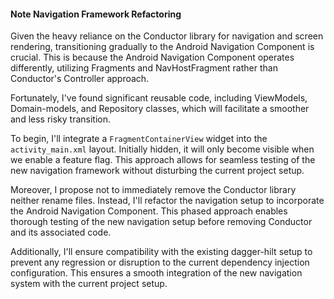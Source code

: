 #### Note Navigation Framework Refactoring
Given the heavy reliance on the Conductor library for navigation and screen rendering, transitioning gradually to the Android Navigation Component is crucial. This is because the Android Navigation Component operates differently, utilizing Fragments and NavHostFragment rather than Conductor's Controller approach.

Fortunately, I've found significant reusable code, including ViewModels, Domain-models, and Repository classes, which will facilitate a smoother and less risky transition.

To begin, I'll integrate a `FragmentContainerView` widget into the `activity_main.xml` layout. Initially hidden, it will only become visible when we enable a feature flag. This approach allows for seamless testing of the new navigation framework without disturbing the current project setup.

Moreover, I propose not to immediately remove the Conductor library neither rename files. Instead, I'll refactor the navigation setup to incorporate the Android Navigation Component. This phased approach enables thorough testing of the new navigation setup before removing Conductor and its associated code.

Additionally, I'll ensure compatibility with the existing dagger-hilt setup to prevent any regression or disruption to the current dependency injection configuration. This ensures a smooth integration of the new navigation system with the current project setup.